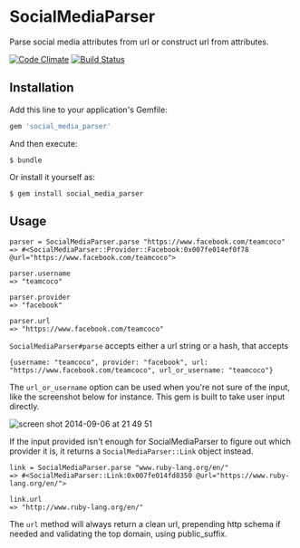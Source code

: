 # SocialMediaParser

Parse social media attributes from url or construct url from attributes.

[![Code Climate](https://codeclimate.com/github/mynewsdesk/social_media_parser/badges/gpa.svg)](https://codeclimate.com/github/mynewsdesk/social_media_parser)
[![Build Status](https://semaphoreapp.com/api/v1/projects/488b1479-a701-4807-956c-a0a513308163/237493/badge.png)](https://semaphoreapp.com/mynewsdesk/social_media_parser)

## Installation

Add this line to your application's Gemfile:

```ruby
gem 'social_media_parser'
```

And then execute:

    $ bundle

Or install it yourself as:

    $ gem install social_media_parser

## Usage

```
parser = SocialMediaParser.parse "https://www.facebook.com/teamcoco"
=> #<SocialMediaParser::Provider::Facebook:0x007fe014ef0f78 @url="https://www.facebook.com/teamcoco">

parser.username
=> "teamcoco"

parser.provider
=> "facebook"

parser.url
=> "https://www.facebook.com/teamcoco"
```

`SocialMediaParser#parse` accepts either a url string or a hash, that accepts

```
{username: "teamcoco", provider: "facebook", url: "https://www.facebook.com/teamcoco", url_or_username: "teamcoco"}
```

The `url_or_username` option can be used when you're not sure of the input, like the screenshot below for instance. This gem is built to take user input directly.

![screen shot 2014-09-06 at 21 49 51](https://cloud.githubusercontent.com/assets/28260/4176355/4ea9524a-35ff-11e4-86e2-27407beef42c.png)


If the input provided isn't enough for SocialMediaParser to figure out which provider it is, it returns a `SocialMediaParser::Link` object instead.

```
link = SocialMediaParser.parse "www.ruby-lang.org/en/"
=> #<SocialMediaParser::Link:0x007fe014fd8350 @url="https://www.ruby-lang.org/en/">

link.url
=> "http://www.ruby-lang.org/en/"
```

The `url` method will always return a clean url, prepending http schema if needed and validating the top domain, using public_suffix.
